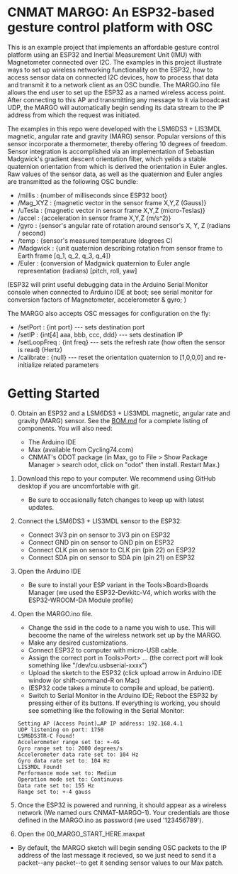 # CNMAT MARGO: An ESP32-based gesture control platform with OSC

This is an example project that implements an affordable gesture control platform using an ESP32 and Inertial Measurement Unit (IMU) with Magnetometer connected over I2C.  The examples in this project illustrate ways to set up wireless networking functionality on the ESP32, how to access sensor data on connected I2C devices, how to process that data and transmit it to a network client as an OSC bundle.  The MARGO.ino file allows the end user to set up the ESP32 as a named wireless access point.  After connecting to this AP and transmitting any message to it via broadcast UDP, the MARGO will automatically begin sending its data stream to the IP address from which the request was initiated.

The examples in this repo were developed with the LSM6DS3 + LIS3MDL magnetic, angular rate and gravity (MARG) sensor.  Popular versions of this sensor incorporate a thermometer, thereby offering 10 degrees of freedom.  Sensor integration is accomplished via an implementation of Sebastian Madgwick's gradient descent orientation filter, which yeilds a stable quaternion orientation from which is derived the orientation in Euler angles.  Raw values of the sensor data, as well as the quaternion and Euler angles are transmitted as the following OSC bundle:

- /millis : {number of milliseconds since ESP32 boot}
- /Mag_XYZ : {magnetic vector in the sensor frame X,Y,Z (Gauss)} 
- /uTesla : {magnetic vector in sensor frame X,Y,Z (micro-Teslas)}
- /accel : {acceleration in sensor frame X,Y,Z (m/s^2)}
- /gyro : {sensor's angular rate of rotation around sensor's X, Y, Z (radians / second)
- /temp : {sensor's measured temperature (degrees C)
- /Madgwick : {unit quaternion describing rotation from sensor frame to Earth frame [q_1, q_2, q_3, q_4]}
- /Euler : {conversion of Madgwick quaternion to Euler angle representation (radians) [pitch, roll, yaw]

(ESP32 will print useful debugging data in the Arduino Serial Monitor console when connected to Arduino IDE at boot; see serial monitor for conversion factors of Magnetometer, accelerometer & gyro; )

The MARGO also accepts OSC messages for configuration on the fly:

- /setPort : {int port}  ---  sets destination port
- /setIP : {int[4] aaa, bbb, ccc, ddd}   --- sets destination IP
- /setLoopFreq : {int freq}   --- sets the refresh rate (how often the sensor is read) (Hertz)
- /calibrate : {null}  --- reset the orientation quaternion to [1,0,0,0] and re-initialize related parameters

# Getting Started
0. Obtain an ESP32 and a LSM6DS3 + LIS3MDL magnetic, angular rate and gravity (MARG) sensor.  See the [BOM.md](hardware/BOM.md) for a complete listing of components.  You will also need:
    - The Arduino IDE
    - Max (available from Cycling74.com)
    - CNMAT's ODOT package (in Max, go to File > Show Package Manager > search odot, click on "odot" then install. Restart Max.)
1. Download this repo to your computer.  We recommend using GitHub desktop if you are uncomfortable with git.
    - Be sure to occasionally fetch changes to keep up with latest updates.
2. Connect the LSM6DS3 + LIS3MDL sensor to the ESP32:
    - Connect 3V3 pin on sensor to 3V3 pin on ESP32
    - Connect GND pin on sensor to GND pin on ESP32
    - Connect CLK pin on sensor to CLK pin (pin 22) on ESP32
    - Connect SDA pin on sensor to SDA pin (pin 21) on ESP32
3. Open the Arduino IDE
    - Be sure to install your ESP variant in the Tools>Board>Boards Manager (we used the ESP32-Devkitc-V4, which works with the ESP32-WROOM-DA Module profile)
4. Open the MARGO.ino file.
    - Change the ssid in the code to a name you wish to use. This will becoome the name of the wireless network set up by the MARGO. 
    - Make any desired customizations.
    - Connect ESP32 to computer with micro-USB cable.
    - Assign the correct port in Tools>Port> ... (the correct port will look something like "/dev/cu.usbserial-xxxx")
    - Upload the sketch to the ESP32 (click upload arrow in Arduino IDE window (or shift-command-R on Mac)
    - (ESP32 code takes a minute to compile and upload, be patient).
    - Switch to Serial Monitor in the Arduino IDE; Reboot the ESP32 by pressing either of its buttons.  If everything is working, you should see something like the following in the Serial Monitor:
    ```
    Setting AP (Access Point)…AP IP address: 192.168.4.1
    UDP listening on port: 1750
    LSM6DS3TR-C Found!
    Accelerometer range set to: +-4G
    Gyro range set to: 2000 degrees/s
    Accelerometer data rate set to: 104 Hz
    Gyro data rate set to: 104 Hz
    LIS3MDL Found!
    Performance mode set to: Medium
    Operation mode set to: Continuous
    Data rate set to: 155 Hz
    Range set to: +-4 gauss
    ```
4. Once the ESP32 is powered and running, it should appear as a wireless network (We named ours CNMAT-MARGO-1). Your credentials are those defined in the MARGO.ino as password (we used '123456789').
    
5. Open the 00_MARGO_START_HERE.maxpat
  - By default, the MARGO sketch will begin sending OSC packets to the IP address of the last message it recieved, so we just need to send it a packet--any packet--to get it sending sensor values to our Max patch.
